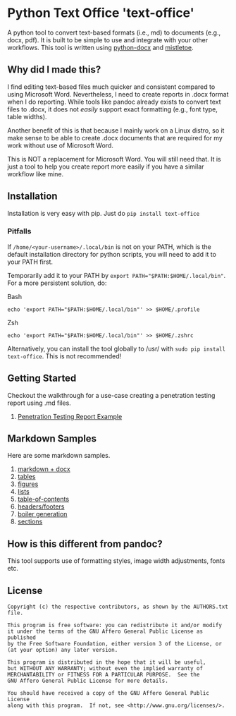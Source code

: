 # Python Text Office 'text-office'
A python tool to convert text-based formats (i.e., md) to documents (e.g., docx, pdf). It is built to be simple to use and integrate with your other workflows. This tool is written using [python-docx](https://python-docx.readthedocs.io/en/latest/) and [mistletoe](https://github.com/miyuchina/mistletoe).

## Why did I made this?
I find editing text-based files much quicker and consistent compared to using Microsoft Word. Nevertheless, I need to create reports in .docx format when I do reporting. While tools like pandoc already exists to convert text files to .docx, it does not _easily_ support exact formatting (e.g., font type, table widths).

Another benefit of this is that because I mainly work on a Linux distro, so it make sense to be able to create .docx documents that are required for my work without use of Microsoft Word.

This is NOT a replacement for Microsoft Word. You will still need that. It is just a tool to help you create report more easily if you have a similar workflow like mine.

## Installation
Installation is very easy with pip. Just do `pip install text-office`

### Pitfalls
If `/home/<your-username>/.local/bin` is not on your PATH, which is the default installation directory for python scripts, you will need to add it to your PATH first.

Temporarily add it to your PATH by `export PATH="$PATH:$HOME/.local/bin"`. For a more persistent solution, do:

Bash
```
echo 'export PATH="$PATH:$HOME/.local/bin"' >> $HOME/.profile
```

Zsh
```
echo 'export PATH="$PATH:$HOME/.local/bin"' >> $HOME/.zshrc
```

Alternatively, you can install the tool globally to /usr/ with `sudo pip install text-office`. This is not recommended!

## Getting Started
Checkout the walkthrough for a use-case creating a penetration testing report using .md files.

1. [Penetration Testing Report Example](getting_started/vapt/README.md)

## Markdown Samples
Here are some markdown samples.

1. [markdown + docx](samples/dual.md)
2. [tables](samples/tables.md)
3. [figures](samples/figures.md)
4. [lists](samples/lists.md)
5. [table-of-contents](samples/toc.md)
6. [headers/footers](samples/headfoot.md)
7. [boiler generation](samples/kvboil.md)
8. [sections](samples/sections.md)

## How is this different from pandoc?
This tool supports use of formatting styles, image width adjustments, fonts etc.

## License
```
Copyright (c) the respective contributors, as shown by the AUTHORS.txt file.

This program is free software: you can redistribute it and/or modify
it under the terms of the GNU Affero General Public License as published
by the Free Software Foundation, either version 3 of the License, or
(at your option) any later version.

This program is distributed in the hope that it will be useful,
but WITHOUT ANY WARRANTY; without even the implied warranty of
MERCHANTABILITY or FITNESS FOR A PARTICULAR PURPOSE.  See the
GNU Affero General Public License for more details.

You should have received a copy of the GNU Affero General Public License
along with this program.  If not, see <http://www.gnu.org/licenses/>.
```
